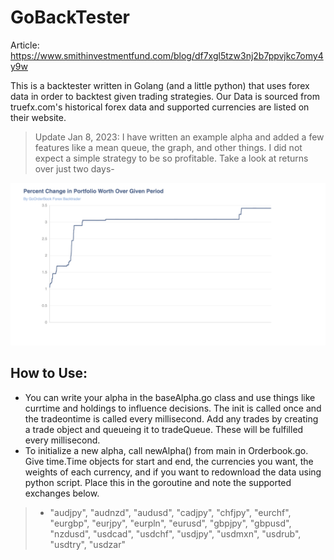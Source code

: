# GoBackTester
Article: https://www.smithinvestmentfund.com/blog/df7xgl5tzw3nj2b7ppvjkc7omy4y9w

This is a backtester written in Golang (and a little python) that uses forex data in order to backtest given trading strategies. Our Data is sourced from truefx.com's historical forex data and supported currencies are listed on their website.
> Update Jan 8, 2023: I have written an example alpha and added a few features like a mean queue, the graph, and other
> things. I did not expect a simple strategy to be so profitable. Take a look at returns over just two days-


![stonks.png](stonks.png)

## How to Use:
* You can write your alpha in the baseAlpha.go class and use things like currtime and holdings to influence
decisions. The init is called once and the tradeontime is called every millisecond. Add any trades by creating
a trade object and queueing it to tradeQueue. These will be fulfilled every millisecond.
* To initialize a new alpha, call newAlpha() from main in Orderbook.go. Give time.Time objects for start and end, the
currencies you want, the weights of each currency, and if you want to redownload the data using python script. Place
this in the goroutine and note the supported exchanges below.
>* "audjpy", "audnzd", "audusd", "cadjpy", "chfjpy", "eurchf", "eurgbp", "eurjpy", "eurpln",
  "eurusd", "gbpjpy", "gbpusd", "nzdusd", "usdcad", "usdchf", "usdjpy", "usdmxn", "usdrub", "usdtry", "usdzar"

